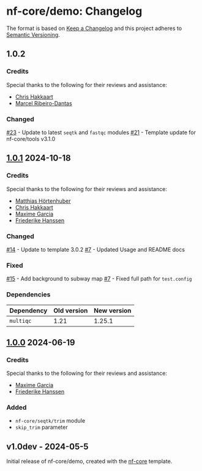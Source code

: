 # nf-core/demo: Changelog

The format is based on [Keep a Changelog](https://keepachangelog.com/en/1.0.0/)
and this project adheres to [Semantic Versioning](https://semver.org/spec/v2.0.0.html).

## 1.0.2

### Credits

Special thanks to the following for their reviews and assistance:

- [Chris Hakkaart](https://github.com/christopher-hakkaart)
- [Marcel Ribeiro-Dantas](https://github.com/mribeirodantas)

### Changed

[#23](https://github.com/nf-core/demo/pull/23) - Update to latest `seqtk` and `fastqc` modules
[#21](https://github.com/nf-core/demo/pull/21) - Template update for nf-core/tools v3.1.0

## [1.0.1](https://github.com/nf-core/demo/releases/tag/1.0.1) 2024-10-18

### Credits

Special thanks to the following for their reviews and assistance:

- [Matthias Hörtenhuber](https://github.com/mashehu)
- [Chris Hakkaart](https://github.com/christopher-hakkaart)
- [Maxime Garcia](https://github.com/maxulysse)
- [Friederike Hanssen](https://github.com/FriederikeHanssen)

### Changed

[#14](https://github.com/nf-core/demo/pull/14) - Update to template 3.0.2
[#7](https://github.com/nf-core/demo/pull/7) - Updated Usage and README docs

### Fixed

[#15](https://github.com/nf-core/demo/pull/15) - Add background to subway map
[#7](https://github.com/nf-core/demo/pull/7) - Fixed full path for `test.config`

### Dependencies

| Dependency | Old version | New version |
| ---------- | ----------- | ----------- |
| `multiqc`  | 1.21        | 1.25.1      |

## [1.0.0](https://github.com/nf-core/demo/releases/tag/1.0.0) 2024-06-19

### Credits

Special thanks to the following for their reviews and assistance:

- [Maxime Garcia](https://github.com/maxulysse)
- [Friederike Hanssen](https://github.com/FriederikeHanssen)

### Added

- `nf-core/seqtk/trim` module
- `skip_trim` parameter

## v1.0dev - 2024-05-5

Initial release of nf-core/demo, created with the [nf-core](https://nf-co.re/) template.
